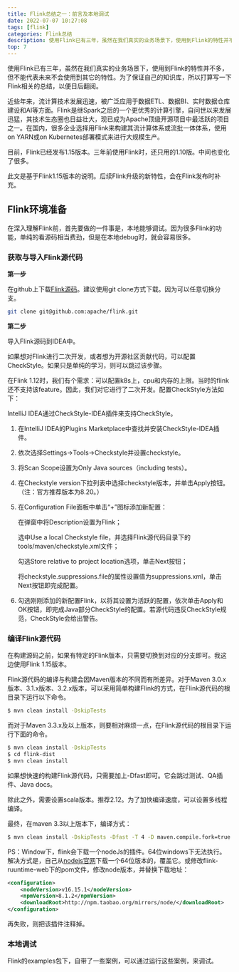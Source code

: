 ```yaml
---
title: Flink总结之一：前言及本地调试
date: 2022-07-07 10:27:08
tags: [flink]
categories: Flink总结
description: 使用Flink已有三年，虽然在我们真实的业务场景下，使用到Flink的特性并不多，但不能代表未来不会使用到其它的特性。为了保证自己的知识库，所以打算写一下Flink相关的总结，以便日后翻阅。
top: 7
---
```


使用Flink已有三年，虽然在我们真实的业务场景下，使用到Flink的特性并不多，但不能代表未来不会使用到其它的特性。为了保证自己的知识库，所以打算写一下Flink相关的总结，以便日后翻阅。

近些年来，流计算技术发展迅速，被广泛应用于数据ETL、数据BI、实时数据仓库建设和AI等方面。Flink是继Spark之后的一个更优秀的计算引擎，自问世以来发展迅猛，其技术生态圈也日益壮大，现已成为Apache顶级开源项目中最活跃的项目之一。在国内，很多企业选择用Flink来构建其流计算体系或流批一体体系，使用on YARN或on Kubernetes部署模式来进行大规模生产。

目前，Flink已经发布1.15版本。三年前使用Flink时，还只用的1.10版。中间也变化了很多。

此文是基于Flink1.15版本的说明。后续Flink升级的新特性，会在Flink发布时补充。



## Flink环境准备

在深入理解Flink前，首先要做的一件事是，本地能够调试。因为很多Flink的功能，单纯的看源码相当费劲，但是在本地debug时，就会容易很多。



### 获取与导入Flink源代码

**第一步**

在github上下载[Flink源码](https://github.com/apache/flink)。建议使用git clone方式下载。因为可以任意切换分支。

```sh
git clone git@github.com:apache/flink.git
```



**第二步**

导入Flink源码到IDEA中。

如果想对Flink进行二次开发，或者想为开源社区贡献代码，可以配置CheckStyle。如果只是单纯的学习，则可以跳过该步骤。

在Flink 1.12时，我们有个需求：可以配置k8s上，cpu和内存的上限。当时的flink还不支持该feature。因此，我们对它进行了二次开发。配置CheckStyle方法如下：

IntelliJ IDEA通过CheckStyle-IDEA插件来支持CheckStyle。

1. 在IntelliJ IDEA的Plugins Marketplace中查找并安装CheckStyle-IDEA插件。

2. 依次选择Settings→Tools→Checkstyle并设置checkstyle。

3. 将Scan Scope设置为Only Java sources（including tests）。

4. 在Checkstyle version下拉列表中选择checkstyle版本，并单击Apply按钮。（注：官方推荐版本为8.20。）

5. 在Configuration File面板中单击“+”图标添加新配置：

   在弹窗中将Description设置为Flink；

   选中Use a local Checkstyle file，并选择Flink源代码目录下的tools/maven/checkstyle.xml文件；

   勾选Store relative to project location选项，单击Next按钮；

   将checkstyle.suppressions.file的属性设置值为suppressions.xml，单击Next按钮即完成配置。

6. 勾选刚刚添加的新配置Flink，以将其设置为活跃的配置，依次单击Apply和OK按钮，即完成Java部分CheckStyle的配置。若源代码违反CheckStyle规范，CheckStyle会给出警告。



### 编译Flink源代码

在构建源码之前，如果有特定的Flink版本，只需要切换到对应的分支即可。我这边使用Flink 1.15版本。

Flink源代码的编译与构建会因Maven版本的不同而有所差异。对于Maven 3.0.x版本、3.1.x版本、3.2.x版本，可以采用简单构建Flink的方式，在Flink源代码的根目录下运行以下命令。

```sh
$ mvn clean install -DskipTests
```

而对于Maven 3.3.x及以上版本，则要相对麻烦一点，在Flink源代码的根目录下运行下面的命令。

```sh
$ mvn clean install -DskipTests
$ cd flink-dist
$ mvn clean install
```

如果想快速的构建Flink源代码，只需要加上-Dfast即可。它会跳过测试、QA插件、Java docs。

除此之外，需要设置scala版本。推荐2.12。为了加快编译速度，可以设置多线程编译。

最终，在maven 3.3以上版本下，编译方式：

```sh
$ mvn clean install -DskipTests -Dfast -T 4 -D maven.compile.fork=true -D scala-2.12
```



PS：Window下，flink会下载一个nodeJs的插件。64位windows下无法执行。解决方式是，自己从[nodejs官网](https://nodejs.org/zh-cn/download/)下载一个64位版本的，覆盖它。或修改flink-ruuntime-web下的pom文件，修改node版本，并替换下载地址：

```xml
<configuration>
    <nodeVersion>v16.15.1</nodeVersion>
    <npmVersion>8.1.2</npmVersion>
    <downloadRoot>http://npm.taobao.org/mirrors/node/</downloadRoot>
</configuration>
```

再失败，则把该插件注释掉。

### 本地调试

Flink的examples包下，自带了一些案例，可以通过运行这些案例，来调试。



